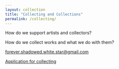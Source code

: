 ```yaml
---
layout: collection
title: "Collecting and Collections"
permalink: /collecting/
---
```



How do we support artists and collectors? 


How do we collect works and what we do with them?

 

 forever.shadowed.white.star@gmail.com


[Application for collecting](https://docs.google.com/forms/d/1RWlGXgRIwvsNBxBcD3nf6mnBgXBjJa3TgccGlCAQgWk/viewform?edit_requested=true) 
 